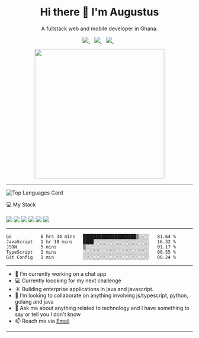 


<h1 align='center'>
  Hi there 👋 I'm Augustus 
</h1>

<p align='center'>
  A fullstack web and mobile developer in Ghana.
</p>



<p align='center'>
  
  
  <a href="https://www.linkedin.com/in/augustusotu/">
    <img src="https://img.shields.io/badge/linkedin-%230077B5.svg?&style=for-the-badge&logo=linkedin&logoColor=white" />
  </a>&nbsp;&nbsp;
  <a href="https://instagram.com/iamaugustusotu">
    <img src="https://img.shields.io/badge/instagram-%23E4405F.svg?&style=for-the-badge&logo=instagram&logoColor=white" />        
  </a>&nbsp;&nbsp;
  <a href="https://twitter.com/augustusotu">
    <img src="https://img.shields.io/badge/Twitter-1DA1F2?style=for-the-badge&logo=twitter&logoColor=white" />        
  </a>&nbsp;&nbsp;
  
</p>

<p align='center'>
  <a href="#"><img src="https://github-readme-stats.vercel.app/api?username=augani&show_icons=true&count_private=true" width="350"></a>
</p>

<hr>
<p align='center'>
  
![Top Languages Card](https://github-readme-stats.vercel.app/api/top-langs/?username=augani&layout=compact&count_private=true&hide=css,html,less,scss)
  
</p>  


<p>
  💻 My Stack<br/><br/>
  <img src="https://img.shields.io/badge/Typescript-323330?style=for-the-badge&logo=typescript&logoColor=orange" />
  <img src="https://img.shields.io/badge/JavaScript-323330?style=for-the-badge&logo=javascript&logoColor=F7DF1E" />
  <img src="https://img.shields.io/badge/Go-00ADD8?style=for-the-badge&logo=go&logoColor=white" />
  <img src="https://img.shields.io/badge/Java-ED8B00?style=for-the-badge&logo=java&logoColor=white" />
  <img src="https://img.shields.io/badge/React-20232A?style=for-the-badge&logo=react&logoColor=61DAFB" />
  <img src="https://img.shields.io/badge/Rust-00599C?style=for-the-badge&logo=rust&logoColor=white" />
</p>

<hr>

<!--START_SECTION:waka-->
```text
Go           6 hrs 34 mins   ████████████████████▒░░░░   81.64 % 
JavaScript   1 hr 18 mins    ████░░░░░░░░░░░░░░░░░░░░░   16.32 % 
JSON         5 mins          ▒░░░░░░░░░░░░░░░░░░░░░░░░   01.17 % 
TypeScript   2 mins          ░░░░░░░░░░░░░░░░░░░░░░░░░   00.55 % 
Git Config   1 min           ░░░░░░░░░░░░░░░░░░░░░░░░░   00.24 % 
```
<!--END_SECTION:waka-->


<hr>

- 🔭 I’m currently working on a chat app
- 💻 Currently loooking for my next challenge
- ☀️ Building enterprise applications in java and javascript.
- 👯 I’m looking to collaborate on anything involving js/typescript, python, golang and java
- 💬 Ask me about anything related to technology and I have something to say or tell you I don't know
- 📫 Reach me via [Email](mailto:augani7@gmail.com?subject=From%20github)




<hr>




<!--
**Augani/Augani** is a ✨ _special_ ✨ repository because its `README.md` (this file) appears on your GitHub profile.

Here are some ideas to get you started:

- 🔭 I’m currently working on ...
- 🌱 I’m currently learning ...
- 👯 I’m looking to collaborate on ...
- 🤔 I’m looking for help with ...
- 💬 Ask me about ...
- 📫 How to reach me: ...
- 😄 Pronouns: ...
- ⚡ Fun fact: ...
-->
